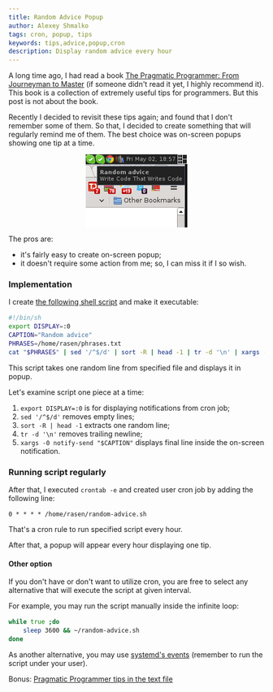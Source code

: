 ```yaml
---
title: Random Advice Popup
author: Alexey Shmalko
tags: cron, popup, tips
keywords: tips,advice,popup,cron
description: Display random advice every hour
---
```


A long time ago, I had read a book [The Pragmatic Programmer: From Journeyman to Master](http://pragprog.com/the-pragmatic-programmer) (if someone didn't read it yet, I highly recommend it). This book is a collection of extremely useful tips for programmers. But this post is not about the book.

Recently I decided to revisit these tips again; and found that I don't remember some of them. So that, I decided to create something that will regularly remind me of them. The best choice was on-screen popups showing one tip at a time.

<!--more-->

<img style="display: block; margin-left: auto; margin-right: auto" src="/images/random-advice-popup.png" alt="random advice" />

The pros are:

- it's fairly easy to create on-screen popup;
- it doesn't require some action from me; so, I can miss it if I so wish.

### Implementation
I create [the following shell script](/files/random-advice.sh) and make it executable:

```bash
#!/bin/sh
export DISPLAY=:0
CAPTION="Random advice"
PHRASES=/home/rasen/phrases.txt
cat "$PHRASES" | sed '/^$/d' | sort -R | head -1 | tr -d '\n' | xargs -0 notify-send "$CAPTION"
```

This script takes one random line from specified file and displays it in popup.

Let's examine script one piece at a time:

1. `export DISPLAY=:0` is for displaying notifications from cron job;
2. `sed '/^$/d'` removes empty lines;
3. `sort -R | head -1` extracts one random line;
4. `tr -d '\n'` removes trailing newline;
5. `xargs -0 notify-send "$CAPTION"` displays final line inside the on-screen notification.

### Running script regularly
After that, I executed `crontab -e` and created user cron job by adding the following line:

```cron
0 * * * * /home/rasen/random-advice.sh
```

That's a cron rule to run specified script every hour.

After that, a popup will appear every hour displaying one tip.

#### Other option
If you don't have or don't want to utilize cron, you are free to select any alternative that will execute the script at given interval.

For example, you may run the script manually inside the infinite loop:

```zsh
while true ;do
    sleep 3600 && ~/random-advice.sh
done
```

As another alternative, you may use [systemd's events](https://wiki.archlinux.org/index.php/Systemd/cron_functionality) (remember to run the script under your user).

Bonus: [Pragmatic Programmer tips in the text file](/files/pragmatic-programmer.txt)
